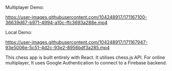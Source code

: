Multiplayer Demo:


https://user-images.githubusercontent.com/104248917/171167100-36639d67-b971-4994-a10c-ffc3693a288e.mp4


Local Demo:


https://user-images.githubusercontent.com/104248917/171167947-93e5006e-5c51-4d2c-93e2-8956bdf3a285.mp4


This chess app is built entirely with React. It utilises chess.js API. For online multiplayer, It uses Google Authentication to connect to a Firebase backend.
